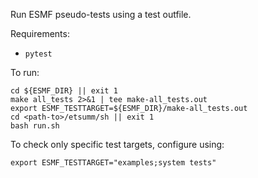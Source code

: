 Run ESMF pseudo-tests using a test outfile.

Requirements:
* `pytest`

To run:
```
cd ${ESMF_DIR} || exit 1
make all_tests 2>&1 | tee make-all_tests.out
export ESMF_TESTTARGET=${ESMF_DIR}/make-all_tests.out
cd <path-to>/etsumm/sh || exit 1
bash run.sh
```

To check only specific test targets, configure using:
```
export ESMF_TESTTARGET="examples;system tests"
```
